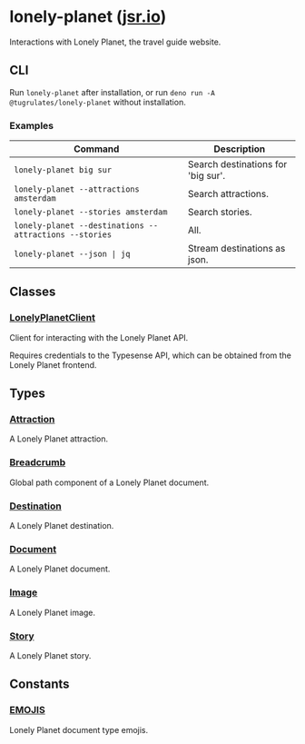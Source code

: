 # lonely-planet ([jsr.io](https://jsr.io/@tugrulates/lonely-planet))

Interactions with Lonely Planet, the travel guide website.

## CLI

Run `lonely-planet` after installation, or run
`deno run -A @tugrulates/lonely-planet` without installation.

### Examples

| Command                                                | Description                        |
| ------------------------------------------------------ | ---------------------------------- |
| `lonely-planet big sur`                                | Search destinations for 'big sur'. |
| `lonely-planet --attractions amsterdam`                | Search attractions.                |
| `lonely-planet --stories amsterdam`                    | Search stories.                    |
| `lonely-planet --destinations --attractions --stories` | All.                               |
| `lonely-planet --json \| jq`                           | Stream destinations as json.       |

## Classes

### [LonelyPlanetClient](https://jsr.io/@tugrulates/lonely-planet/doc/~/LonelyPlanetClient)

Client for interacting with the Lonely Planet API.

Requires credentials to the Typesense API, which can be obtained from the Lonely
Planet frontend.

## Types

### [Attraction](https://jsr.io/@tugrulates/lonely-planet/doc/~/Attraction)

A Lonely Planet attraction.

### [Breadcrumb](https://jsr.io/@tugrulates/lonely-planet/doc/~/Breadcrumb)

Global path component of a Lonely Planet document.

### [Destination](https://jsr.io/@tugrulates/lonely-planet/doc/~/Destination)

A Lonely Planet destination.

### [Document](https://jsr.io/@tugrulates/lonely-planet/doc/~/Document)

A Lonely Planet document.

### [Image](https://jsr.io/@tugrulates/lonely-planet/doc/~/Image)

A Lonely Planet image.

### [Story](https://jsr.io/@tugrulates/lonely-planet/doc/~/Story)

A Lonely Planet story.

## Constants

### [EMOJIS](https://jsr.io/@tugrulates/lonely-planet/doc/~/EMOJIS)

Lonely Planet document type emojis.
